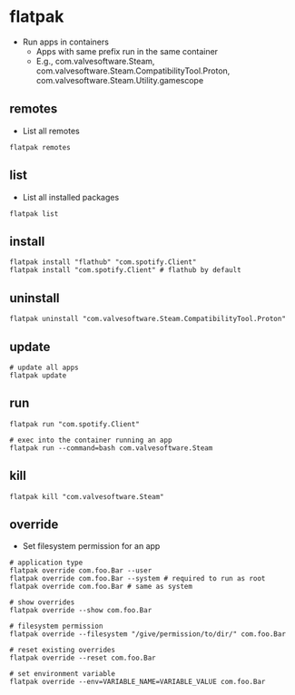 # flatpak

- Run apps in containers
  - Apps with same prefix run in the same container
  - E.g., com.valvesoftware.Steam, com.valvesoftware.Steam.CompatibilityTool.Proton, com.valvesoftware.Steam.Utility.gamescope

## remotes

- List all remotes

```shell
flatpak remotes
```

## list

- List all installed packages

```shell
flatpak list
```

## install

```shell
flatpak install "flathub" "com.spotify.Client"
flatpak install "com.spotify.Client" # flathub by default
```

## uninstall

```shell
flatpak uninstall "com.valvesoftware.Steam.CompatibilityTool.Proton"
```

## update

```shell
# update all apps
flatpak update
```

## run

```shell
flatpak run "com.spotify.Client"

# exec into the container running an app
flatpak run --command=bash com.valvesoftware.Steam
```

## kill

```shell
flatpak kill "com.valvesoftware.Steam"
```

## override

- Set filesystem permission for an app

```shell
# application type
flatpak override com.foo.Bar --user
flatpak override com.foo.Bar --system # required to run as root
flatpak override com.foo.Bar # same as system

# show overrides
flatpak override --show com.foo.Bar

# filesystem permission
flatpak override --filesystem "/give/permission/to/dir/" com.foo.Bar

# reset existing overrides
flatpak override --reset com.foo.Bar

# set environment variable
flatpak override --env=VARIABLE_NAME=VARIABLE_VALUE com.foo.Bar
```
